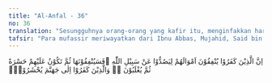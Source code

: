 ```yaml
---
title: "Al-Anfal - 36"
no: 36
translation: "Sesungguhnya orang-orang yang kafir itu, menginfakkan harta mereka untuk menghalang-halangi (orang) dari jalan Allah. Mereka akan (terus) menginfakkan harta itu, kemudian mereka akan menyesal sendiri, dan akhirnya mereka akan dikalahkan. Ke dalam neraka Jahanamlah orang-orang kafir itu akan dikumpulkan,"
tafsir: "Para mufassir meriwayatkan dari Ibnu Abbas, Mujahid, Said bin Jubair, dan lain-lainnya sebagai berikut, \"Ayat ini turun mengenai diri Abu Sufyan dan harta bendanya yang diserahkan untuk membiayai orang-orang musyrikin pada waktu Perang Badar, serta bantuannya terhadap mereka pada waktu perang Uhud dan lainnya.\" \n\nDalam riwayat lain disebutkan bahwa, Setelah Abu Sufyan dapat menyelamatkan kafilahnya (dalam Perang Badar) dengan menempuh jalan pantai menuju Mekah ia berjalan dengan disertai satu regu dari tentara kaum musyrikin menghasut orang-orang agar tidak memerangi mereka. Maka datanglah mereka kepada orang-orang yang mempunyai barang dagangan dalam kafilah seraya berkata, \"Wahai orang-orang Quraisy, ketahuilah: Bahwa Muhammad telah mengucilkan kamu dan membunuh pemimpin-pemimpinmu. Maka bantulah kami dengan mengorbankan harta bendamu untuk memerangi Muhammad. Barangkali kami dapat mencapai kemenangan dari padanya.\" Kemudian mereka melaksanakan anjuran itu. Said bin Jubir berkata, \"Bahwasanya Abu Sufyan pada waktu perang Uhud menyewa 2.000 orang dari suku Bani Kinanah untuk memerangi Rasulullah selain orang Arab yang memang sudah menjadi tentara.\" (Riwayat Ath-thasti dari Nafi bin Azraq)\n\nDalam ayat ini Allah menjelaskan persiapan-persiapan orang-orang kafir Quraisy pada saat menjelang terjadinya Perang Badar, yaitu mereka mengerahkan tenaga dan harta benda mereka untuk menghalang-halangi tersiarnya agama Islam dan perjuangan Rasulullah.\n\nBetapa banyak kekuatan bala tentara yang mereka miliki dan harta benda yang mereka pergunakan, namun mereka akan mengalami kegagalan dalam menafkahkan harta benda itu, tidak lain karena perbuatan mereka seperti perbuatan setan yang tidak disandarkan pada pendirian yang benar. Akibatnya ialah penyesalan belaka, karena kekuatan jiwa dan harta mereka hilang tanpa faedah dan perjuangan mereka sia-sia. Kemudian perjuangan mereka secara berturut-turut akan dipatahkan, sehingga akhirnya yang menjulang tinggi hanyalah kalimat Allah semata. Allah mengancam orang-orang kafir dengan ancaman yang keras, bahwa pada hari Kiamat nanti mereka akan digiring ke dalam api neraka."
---
```


اِنَّ الَّذِيْنَ كَفَرُوْا يُنْفِقُوْنَ اَمْوَالَهُمْ لِيَصُدُّوْا عَنْ سَبِيْلِ اللّٰهِ ۗفَسَيُنْفِقُوْنَهَا ثُمَّ تَكُوْنُ عَلَيْهِمْ حَسْرَةً ثُمَّ يُغْلَبُوْنَ ەۗ وَالَّذِيْنَ كَفَرُوْٓا اِلٰى جَهَنَّمَ يُحْشَرُوْنَۙ
